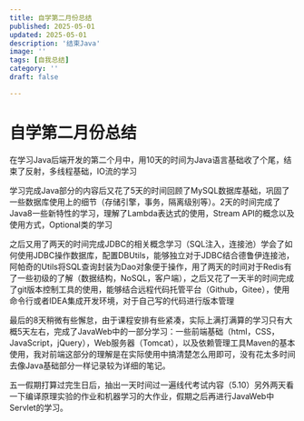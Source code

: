 ```yaml
---
title: 自学第二月份总结
published: 2025-05-01
updated: 2025-05-01
description: '结束Java'
image: ''
tags: [自我总结]
category: ''
draft: false 

---
```


# 自学第二月份总结

​	在学习Java后端开发的第二个月中，用10天的时间为Java语言基础收了个尾，结束了反射，多线程基础，IO流的学习

​	学习完成Java部分的内容后又花了5天的时间回顾了MySQL数据库基础，巩固了一些数据库使用上的细节（存储引擎，事务，隔离级别等）。2天的时间完成了Java8一些新特性的学习，理解了Lambda表达式的使用，Stream API的概念以及使用方式，Optional类的学习

​	之后又用了两天的时间完成JDBC的相关概念学习（SQL注入，连接池）学会了如何使用JDBC操作数据库，配置DBUtils，能够独立对于JDBC结合德鲁伊连接池，阿帕奇的Utils将SQL查询封装为Dao对象便于操作，用了两天的时间对于Redis有了一些初级的了解（数据结构，NoSQL，客户端），之后又花了一天半的时间完成了git版本控制工具的使用，能够结合远程代码托管平台（Github，Gitee），使用命令行或者IDEA集成开发环境，对于自己写的代码进行版本管理

​	最后的8天稍微有些懈怠，由于课程安排有些紧凑，实际上满打满算的学习只有大概5天左右，完成了JavaWeb中的一部分学习：一些前端基础（html，CSS，JavaScript，jQuery），Web服务器（Tomcat），以及依赖管理工具Maven的基本使用，我对前端这部分的理解是在实际使用中搞清楚怎么用即可，没有花太多时间去像Java基础部分一样记录较为详细的笔记。

​	五一假期打算过完生日后，抽出一天时间过一遍线代考试内容（5.10）另外两天看一下编译原理实验的作业和机器学习的大作业，假期之后再进行JavaWeb中Servlet的学习。
